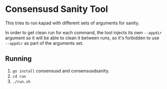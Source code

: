 # Consensusd Sanity Tool

This tries to run kapad with different sets of arguments for sanity.

In order to get clean run for each command, the tool injects its own
`--appdir` argument so it will be able to clean it between runs, so
it's forbidden to use `--appdir` as part of the arguments set.

## Running

1. `go install` consensusd and consensusdsanity.
2. `cd run`
3. `./run.sh`
